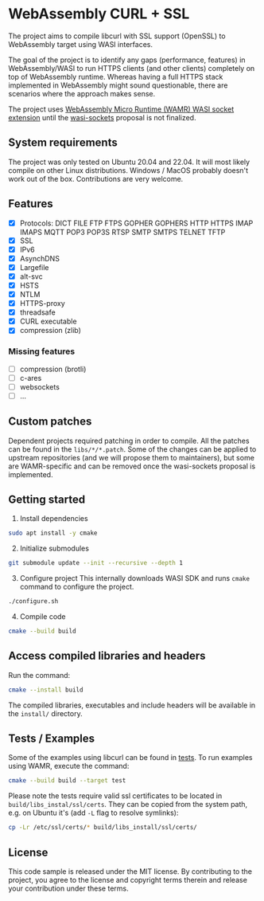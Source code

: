 # WebAssembly CURL + SSL

The project aims to compile libcurl with SSL support (OpenSSL) to WebAssembly target using WASI interfaces.

The goal of the project is to identify any gaps (performance, features) in WebAssembly/WASI to run HTTPS clients (and other clients) completely on top of WebAssembly runtime. Whereas having a full HTTPS stack implemented in WebAssembly might sound questionable, there are scenarios where the approach makes sense.

The project uses [WebAssembly Micro Runtime (WAMR) WASI socket extension](https://github.com/bytecodealliance/wasm-micro-runtime/blob/main/doc/socket_api.md) until the [wasi-sockets](https://github.com/WebAssembly/wasi-sockets) proposal is not finalized.

## System requirements
The project was only tested on Ubuntu 20.04 and 22.04. It will most likely compile on other Linux distributions. Windows / MacOS probably doesn't work out of the box. Contributions are very welcome.

## Features
- [X] Protocols: DICT FILE FTP FTPS GOPHER GOPHERS HTTP HTTPS IMAP IMAPS MQTT POP3 POP3S RTSP SMTP SMTPS TELNET TFTP
- [X] SSL
- [X] IPv6
- [X] AsynchDNS
- [X] Largefile
- [X] alt-svc
- [X] HSTS
- [X] NTLM
- [X] HTTPS-proxy
- [X] threadsafe
- [X] CURL executable
- [X] compression (zlib)
### Missing features
- [ ] compression (brotli)
- [ ] c-ares
- [ ] websockets
- [ ] ...

## Custom patches
Dependent projects required patching in order to compile. All the patches can be found in the `libs/*/*.patch`. Some of the changes can be applied to upstream repositories (and we will propose them to maintainers), but some are WAMR-specific and can be removed once the wasi-sockets proposal is implemented.

## Getting started
1. Install dependencies
```bash
sudo apt install -y cmake
```
2. Initialize submodules
```bash
git submodule update --init --recursive --depth 1
```
3. Configure project
This internally downloads WASI SDK and runs `cmake` command to configure the project.
```bash
./configure.sh
```
4. Compile code
```bash
cmake --build build
```

## Access compiled libraries and headers
Run the command:
```bash
cmake --install build
```
The compiled libraries, executables and include headers will be available in the `install/` directory.

## Tests / Examples
Some of the examples using libcurl can be found in [tests](./tests). To run examples using WAMR, execute the command:

```bash
cmake --build build --target test
```

Please note the tests require valid ssl certificates to be located in `build/libs_instal/ssl/certs`. They can be copied from the system path, e.g. on Ubuntu it's (add `-L` flag to resolve symlinks):
```bash
cp -Lr /etc/ssl/certs/* build/libs_install/ssl/certs/
```

## License
This code sample is released under the MIT license. By contributing to the project, you agree to the license and copyright terms therein and release your contribution under these terms.